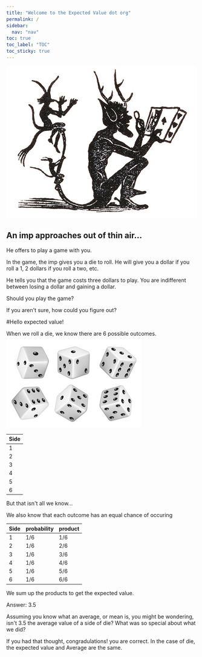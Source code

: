 ```yaml
---
title: "Welcome to the Expected Value dot org"
permalink: /
sidebar:
  nav: "nav"
toc: true
toc_label: "TOC"
toc_sticky: true
---
```

![imp](../assets/images/imp.jpeg) 


## An imp approaches out of thin air...

He offers to play a game with you. 

In the game, the imp gives you a die to roll. He will give you a dollar if you roll a 1, 2 dollars if you roll a two, etc. 

He tells you that the game costs three dollars to play. You are indifferent between losing a dollar and gaining a dollar. 

Should you play the game?

If you aren't sure, how could you figure out?

#Hello expected value!

When we roll a die, we know there are 6 possible outcomes. 
![dice](../assets/images/dierolling.jpeg)

| Side  |
| ------------- |
| 1 |
| 2 |
| 3 |
| 4 |
| 5 |
| 6 |

But that isn't all we know...

We also know that each outcome has an equal chance of occuring


| Side  | probability | product  | 
| ------------- | ------------- | ------------- |
| 1 | 1/6  | 1/6  | 
| 2  | 1/6  | 2/6 | 
| 3 | 1/6  | 3/6  | 
| 4  | 1/6  | 4/6 | 
| 5 | 1/6  | 5/6  | 
| 6  | 1/6  | 6/6 | 

We sum up the products to get the expected value.

Answer: 3.5


Assuming you know what an average, or mean is, you might be wondering, isn't 3.5 the average value of a side of die? What was so special about what we did?

If you had that thought, congradulations! you are correct. In the case of die, the expected value and Average are the same. 
